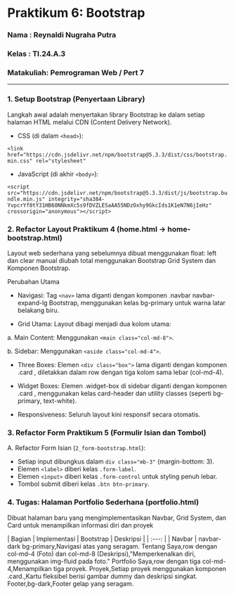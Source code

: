# Praktikum 6: Bootstrap

### Nama      : Reynaldi Nugraha Putra
### Kelas     : TI.24.A.3
### Matakuliah: Pemrograman Web / Pert 7
___________________________________________________________________________________

### 1. Setup Bootstrap (Penyertaan Library)
Langkah awal adalah menyertakan library Bootstrap ke dalam setiap halaman HTML melalui CDN (Content Delivery Network).

- CSS (di dalam `<head>`):

``<link href="https://cdn.jsdelivr.net/npm/bootstrap@5.3.3/dist/css/bootstrap.min.css" rel="stylesheet"``

- JavaScript (di akhir `<body>`):

``<script src="https://cdn.jsdelivr.net/npm/bootstrap@5.3.3/dist/js/bootstrap.bundle.min.js" integrity="sha384-YvpcrYf0tY31HB60NNkmXc5s9fDVZLESaAA55NDzOxhy9GkcIds1K1eN7N6jIeHz" crossorigin="anonymous"></script>``

### 2. Refactor Layout Praktikum 4 (home.html -> home-bootstrap.html)
Layout web sederhana yang sebelumnya dibuat menggunakan float: left dan clear manual diubah total menggunakan Bootstrap Grid System dan Komponen Bootstrap.

Perubahan Utama

- <a> Navigasi: Tag `<nav>` lama diganti dengan komponen .navbar navbar-expand-lg Bootstrap, menggunakan kelas bg-primary untuk warna latar belakang biru. </a>

- Grid Utama: Layout dibagi menjadi dua kolom utama: <br>

a. Main Content: Menggunakan `<main class="col-md-8">`.

b. Sidebar: Menggunakan `<aside class="col-md-4">`.

- Three Boxes: Elemen `<div class="box">` lama diganti dengan komponen .card , diletakkan dalam row dengan tiga kolom sama lebar (col-md-4).

- Widget Boxes: Elemen .widget-box di sidebar diganti dengan komponen .card , menggunakan kelas card-header dan utility classes (seperti bg-primary, text-white).

- Responsiveness: Seluruh layout kini responsif secara otomatis.

### 3. Refactor Form Praktikum 5 (Formulir Isian dan Tombol)
A. Refactor Form Isian (`2_form-bootstrap.html`):

- Setiap input dibungkus dalam `div class="mb-3"` (margin-bottom: 3).
- Elemen `<label>` diberi kelas `.form-label`.
- Elemen `<input>` diberi kelas `.form-control` untuk styling penuh lebar.
- Tombol submit diberi kelas `.btn btn-primary`.

### 4. Tugas: Halaman Portfolio Sederhana (portfolio.html)
Dibuat halaman baru yang mengimplementasikan Navbar, Grid System, dan Card untuk menampilkan informasi diri dan proyek

| Bagian | Implementasi | Bootstrap | Deskripsi | 
| :---: |
| Navbar | navbar-dark bg-primary,Navigasi atas yang seragam.
Tentang Saya,row dengan col-md-4 (Foto) dan col-md-8 (Deskripsi),"Memperkenalkan diri, menggunakan img-fluid pada foto."
Portfolio Saya,row dengan tiga col-md-4,Menampilkan tiga proyek.
Proyek,Setiap proyek menggunakan komponen .card.,Kartu fleksibel berisi gambar dummy dan deskripsi singkat.
Footer,bg-dark,Footer gelap yang seragam.
